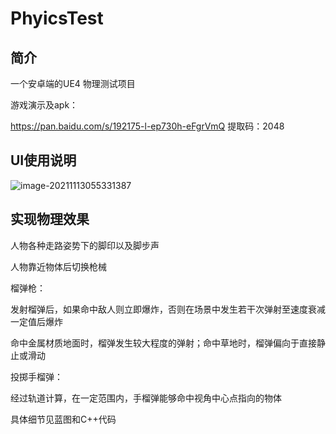 # PhyicsTest

## 简介

一个安卓端的UE4 物理测试项目

游戏演示及apk：

https://pan.baidu.com/s/192175-l-ep730h-eFgrVmQ 提取码：2048

## UI使用说明

![image-20211113055331387](readme/image-20211113055331387.png)

## 实现物理效果

人物各种走路姿势下的脚印以及脚步声

人物靠近物体后切换枪械

榴弹枪：

发射榴弹后，如果命中敌人则立即爆炸，否则在场景中发生若干次弹射至速度衰减一定值后爆炸

命中金属材质地面时，榴弹发生较大程度的弹射；命中草地时，榴弹偏向于直接静止或滑动

投掷手榴弹：

经过轨道计算，在一定范围内，手榴弹能够命中视角中心点指向的物体

具体细节见蓝图和C++代码

